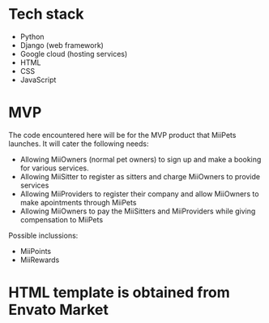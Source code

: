 # Tech stack

* Python
* Django (web framework)
* Google cloud (hosting services)
* HTML
* CSS
* JavaScript

# MVP

The code encountered here will be for the MVP product that MiiPets launches. It will cater the following needs:

* Allowing MiiOwners (normal pet owners) to sign up and make a booking for various services.
* Allowing MiiSitter to register as sitters and charge MiiOwners to provide services
* Allowing MiiProviders to register their company and allow MiiOwners to make apointments through MiiPets
* Allowing MiiOwners to pay the MiiSitters and MiiProviders while giving compensation to MiiPets

Possible inclussions:

* MiiPoints
* MiiRewards

# HTML template is obtained from Envato Market
